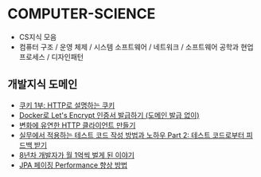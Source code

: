 # COMPUTER-SCIENCE
- CS지식 모음
- 컴퓨터 구조 / 운영 체제 / 시스템 소프트웨어 / 네트워크 / 소프트웨어 공학과 현업 프로세스 / 디자인패턴

## 개발지식 도메인
- [쿠키 1부: HTTP로 설명하는 쿠키](https://www.daleseo.com/http-cookies/)
- [Docker로 Let's Encrypt 인증서 발급하기 (도메인 발급 없이)](https://velog.io/@jungsangu/Docker%EB%A1%9C-Lets-Encrypt-%EC%9D%B8%EC%A6%9D%EC%84%9C-%EB%B0%9C%EA%B8%89%ED%95%98%EA%B8%B0-%EB%8F%84%EB%A9%94%EC%9D%B8-%EB%B0%9C%EA%B8%89-%EC%97%86%EC%9D%B4)
- [변화에 유연한 HTTP 클라이언트 만들기](https://tech.inflab.com/20230723-pure-http-client/)
- [실무에서 적용하는 테스트 코드 작성 방법과 노하우 Part 2: 테스트 코드로부터 피드백 받기](https://tech.kakaopay.com/post/mock-test-code-part-2/)
- [8년차 개발자가 월 1억씩 벌게 된 이야기](https://www.sidehustlerstory.com/p/damon)
- [JPA 페이징 Performance 향상 방법](https://cheese10yun.github.io/page-performance/)
